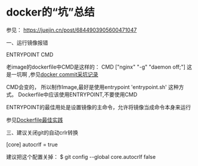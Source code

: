 # docker的“坑”总结

参见： https://juejin.cn/post/6844903905600471047

一、运行镜像报错

ENTRYPOINT
CMD


老image的dockerfile中CMD是这样的： CMD ["nginx" "-g" "daemon off;"]
这是一坑啊 ,参见[docker commit采坑记录](https://www.cnblogs.com/sylvia-liu/p/14647866.html)

CMD会变的， 所以制作Image,最好是使用entrypoint 'entrypoint.sh'  这种方式。 
Dockerfile中应该使用ENTRYPOINT,不要使用CMD

ENTRYPOINT的最佳用处是设置镜像的主命令，允许将镜像当成命令本身来运行

参见[Dockerfile最佳实践](https://www.qikqiak.com/k8s-book/docs/13.Dockerfile%E6%9C%80%E4%BD%B3%E5%AE%9E%E8%B7%B5.html)


三、建议关闭git的自动crlr转换 

[core]
	autocrlf = true

建议把这个配置关掉：
$ git config --global core.autocrlf false


